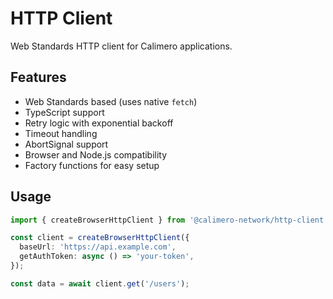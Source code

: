 # HTTP Client

Web Standards HTTP client for Calimero applications.

## Features

- Web Standards based (uses native `fetch`)
- TypeScript support
- Retry logic with exponential backoff
- Timeout handling
- AbortSignal support
- Browser and Node.js compatibility
- Factory functions for easy setup

## Usage

```typescript
import { createBrowserHttpClient } from '@calimero-network/http-client';

const client = createBrowserHttpClient({
  baseUrl: 'https://api.example.com',
  getAuthToken: async () => 'your-token',
});

const data = await client.get('/users');
```
